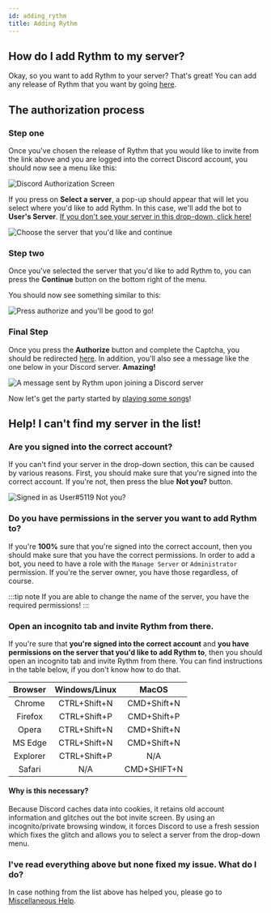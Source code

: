 ```yaml
---
id: adding_rythm
title: Adding Rythm
---
```


## How do I add Rythm to my server?

Okay, so you want to add Rythm to your server? That's great! You can add any release of Rythm that you want by going [here](https://rythmbot.co/releases). 

## The authorization process

### Step one

Once you've chosen the release of Rythm that you would like to invite from the link above and you are logged into the correct Discord account, you should now see a menu like this:

![Discord Authorization Screen](/img/docs/adding/discord-oauth2-1.png)

If you press on **Select a server**, a pop-up should appear that will let you select where you'd like to add Rythm. In this case, we'll add the bot to **User's Server**. [If you don't see your server in this drop-down, click here!](#help-i-cant-find-my-server-in-the-list)

![Choose the server that you'd like and continue](/img/docs/adding/discord-oauth2-2.png)

### Step two

Once you've selected the server that you'd like to add Rythm to, you can press the **Continue** button on the bottom right of the menu.

You should now see something similar to this:

![Press authorize and you'll be good to go!](/img/docs/adding/discord-oauth2-3.png)

### Final Step

Once you press the **Authorize** button and complete the Captcha, you should be redirected [here](https://rythmbot.co/thanks). In addition, you'll also see a message like the one below in your Discord server. **Amazing!**

![A message sent by Rythm upon joining a Discord server](/img/docs/adding/thank-you-message.png)

Now let's get the party started by [playing some songs](/play_song)!

## Help! I can't find my server in the list!

### Are you signed into the correct account?

If you can't find your server in the drop-down section, this can be caused by various reasons. First, you should make sure that you're signed into the correct account. If you're not, then press the blue **Not you?** button.

![Signed in as User#5119 Not you?](/img/docs/adding/signed-in-as-example.png)

### Do you have permissions in the server you want to add Rythm to?

If you're **100%** sure that you're signed into the correct account, then you should make sure that you have the correct permissions. In order to add a bot, you need to have a role with the `Manage Server` or `Administrator` permission. If you're the server owner, you have those regardless, of course.

:::tip note 
If you are able to change the name of the server, you have the required permissions!
:::

### Open an incognito tab and invite Rythm from there.

If you're sure that **you're signed into the correct account** and **you have permissions on the server that you'd like to add Rythm to**, then you should open an incognito tab and invite Rythm from there. You can find instructions in the table below, if you don't know how to do that.
  
| Browser  | Windows/Linux | MacOS       |
|:--------:|:-------------:|:-----------:|
| Chrome   | CTRL+Shift+N  | CMD+Shift+N |
| Firefox  | CTRL+Shift+P  | CMD+Shift+P |
| Opera    | CTRL+Shift+N  | CMD+Shift+N |
| MS Edge  | CTRL+Shift+N  | CMD+Shift+N |
| Explorer | CTRL+Shift+P  | N/A         |
| Safari   | N/A           | CMD+SHIFT+N |

#### Why is this necessary?

Because Discord caches data into cookies, it retains old account information and glitches out the bot invite screen. By using an incognito/private browsing window, it forces Discord to use a fresh session which fixes the glitch and allows you to select a server from the drop-down menu.

### I've read everything above but none fixed my issue. What do I do?

In case nothing from the list above has helped you, please go to [Miscellaneous Help](/misc_help).
